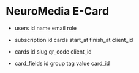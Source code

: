 # NeuroMedia E-Card

- users
id
name
email
role

- subscription
id
cards
start_at
finish_at
client_id

- cards
id
slug
qr_code
client_id

- card_fields
id
group
tag
value
card_id